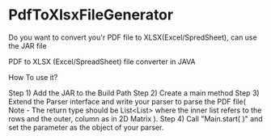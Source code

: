 # PdfToXlsxFileGenerator
Do you want to convert you'r PDF file to XLSX(Excel/SpredSheet), can use the JAR file

PDF to XLSX (Excel/SpreadSheet) file converter in JAVA

How To use it? 

Step 1) Add the JAR to the Build Path
Step 2) Create a main method
Step 3) Extend the Parser interface and write your parser to parse the PDF file( Note - The return type should be List<List<String>> where the inner list refers to the rows and the outer, column as in 2D Matrix ).
Step 4) Call "Main.start( )" and set the parameter as the object of your parser.
